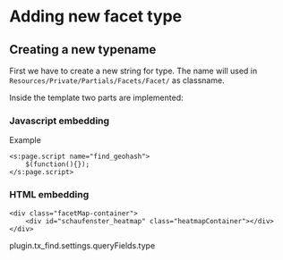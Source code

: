 # Adding new facet type

## Creating a new typename

First we have to create a new string for type. The name will used in `Resources/Private/Partials/Facets/Facet/` as classname.

Inside the template two parts are implemented:

### Javascript embedding

 Example
```
<s:page.script name="find_geohash">
	$(function(){});
</s:page.script>
```

### HTML embedding
```
<div class="facetMap-container">
	<div id="schaufenster_heatmap" class="heatmapContainer"></div>
</div>
```


plugin.tx_find.settings.queryFields.type
